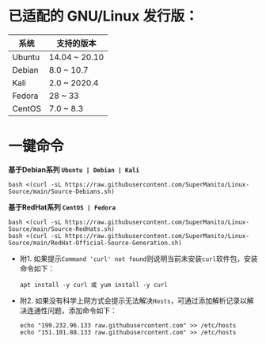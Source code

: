 # 已适配的 GNU/Linux 发行版：
| 系统 | 支持的版本 |
| ------ | ------ |
| Ubuntu | 14.04 ~ 20.10 |
| Debian | 8.0 ~ 10.7 |
| Kali | 2.0 ~ 2020.4 |
| Fedora | 28 ~ 33 |
| CentOS | 7.0 ~ 8.3 |
# 一键命令
__基于Debian系列 `Ubuntu | Debian | Kali`__

    bash <(curl -sL https://raw.githubusercontent.com/SuperManito/Linux-Source/main/Source-Debians.sh)
__基于RedHat系列 `CentOS | Fedora`__

    bash <(curl -sL https://raw.githubusercontent.com/SuperManito/Linux-Source/main/Source-RedHats.sh)
    bash <(curl -sL https://raw.githubusercontent.com/SuperManito/Linux-Source/main/RedHat-Official-Source-Generation.sh)
- 附1. 如果提示`Command 'curl' not found`则说明当前未安装`curl`软件包，安装命令如下：

      apt install -y curl 或 yum install -y curl
- 附2. 如果没有科学上网方式会提示无法解决`Hosts`，可通过添加解析记录以解决连通性问题，添加命令如下：

      echo "199.232.96.133 raw.githubusercontent.com" >> /etc/hosts
      echo "151.101.88.133 raw.githubusercontent.com" >> /etc/hosts
